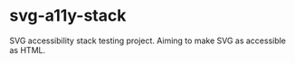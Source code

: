 # svg-a11y-stack
SVG accessibility stack testing project. Aiming to make SVG as accessible as HTML.
